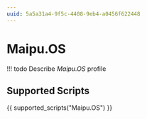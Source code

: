 ```yaml
---
uuid: 5a5a31a4-9f5c-4408-9eb4-a0456f622448
---
```



# Maipu.OS


<!-- prettier-ignore -->
!!! todo
    Describe *Maipu.OS* profile

## Supported Scripts

{{ supported_scripts("Maipu.OS") }}
